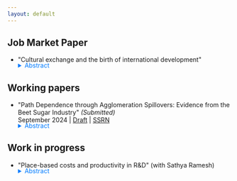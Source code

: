 ```yaml
---
layout: default
---
```

## Job Market Paper
- "Cultural exchange and the birth of international development"


    <details>
        <summary style="margin-top: -1.3em; cursor: pointer; color: #007BFF;">Abstract</summary>
        <p class="notice" style="margin-top:0 !important">
            This paper investigates the impact of intergroup contact on attitudes towards global poverty and development in the context of the Student Volunteer Movement, the largest missionary movement in the United States. Using hand-collected archival records of missionaries and runner-up applicants, matched with publication data, this study shows missionary experience deepened social scientific knowledge related to development in developing countries. I then show that missionaries were a major source of information about these areas during WWII, on the eve of the birth of international development. The next part of the paper uses a shift-share instrumental variable based on denominational exposure to early missionary recruiters in 1886-87 to document that congressmen representing denominations with greater missionary exposure were more likely to support landmark foreign aid legislation that established the modern concept of development assistance. This exposure resulted in denominational representation in congressional testimony, promoted moral universalism in congressional speeches, and contributed to an increase in Peace Corps volunteers. These results suggest that charitable acts involving intergroup contact can serve as a complement to others' charitable acts, whereas standard models of charity show that charitable activities among different individuals are substitutes.
        </p>
    </details>


## Working papers

- "Path Dependence through Agglomeration Spillovers: Evidence from the Beet Sugar Industry"  *(Submitted)*      
September 2024 | [Draft](../assets/papers/baek_beet.pdf) | [SSRN](https://papers.ssrn.com/sol3/papers.cfm?abstract_id=4859645)

    <details>
        <summary style="margin-top: -1.3em; cursor: pointer; color: #007BFF;">Abstract</summary>
        <p class="notice" style="margin-top:0 !important">
            This paper presents evidence of path dependence in economic geography by investigating the agglomeration spillovers from US beet sugar factories, which attracted large-scale manufacturing facilities near farmlands. To estimate the effects of plant openings, I identify runner-up locations for beet sugar plants from a historical trade journal and find that these plant openings had large and long-lasting effects on population and manufacturing activities over one hundred years. The agglomeration spillovers benefited industries not only directly linked through input-output linkages but also extended to broader, less related industries outside the production chain of agricultural processing.

        </p>
    </details>


## Work in progress

- "Place-based costs and productivity in R&D"  (with Sathya Ramesh)

    <details>
        <summary style="margin-top: -1.3em; cursor: pointer; color: #007BFF;">Abstract</summary>
        <p class="notice" style="margin-top:0 !important">
            This paper estimates the elasticities of productivity and costs of R&D with respect to urban concentration using data on 0.3 million scientists across American cities. We introduce a novel shift-share instrumental variable based on university-origin and destination-city pairs. Our findings show that the agglomeration elasticity of patents is generally higher than that of wages. However, while place-based costs remain constant across cities of varying sizes, the agglomeration elasticity of patents declines significantly in cities above the median size. These results suggest that place-based policies aimed at fostering economic activity in non-superstar cities could enhance the aggregate productivity of R&D.


        </p>
    </details>
